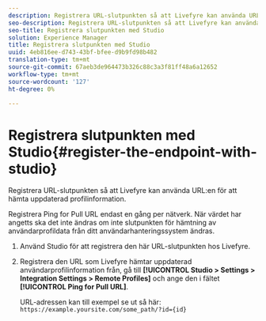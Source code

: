 ```yaml
---
description: Registrera URL-slutpunkten så att Livefyre kan använda URL:en för att hämta uppdaterad profilinformation.
seo-description: Registrera URL-slutpunkten så att Livefyre kan använda URL:en för att hämta uppdaterad profilinformation.
seo-title: Registrera slutpunkten med Studio
solution: Experience Manager
title: Registrera slutpunkten med Studio
uuid: 4eb816ee-d743-43bf-bfee-d9b9fd98b482
translation-type: tm+mt
source-git-commit: 67aeb3de964473b326c88c3a3f81ff48a6a12652
workflow-type: tm+mt
source-wordcount: '127'
ht-degree: 0%

---
```



# Registrera slutpunkten med Studio{#register-the-endpoint-with-studio}

Registrera URL-slutpunkten så att Livefyre kan använda URL:en för att hämta uppdaterad profilinformation.

Registrera Ping for Pull URL endast en gång per nätverk. När värdet har angetts ska det inte ändras om inte slutpunkten för hämtning av användarprofildata från ditt användarhanteringssystem ändras.

1. Använd Studio för att registrera den här URL-slutpunkten hos Livefyre.
1. Registrera den URL som Livefyre hämtar uppdaterad användarprofilinformation från, gå till **[!UICONTROL Studio > Settings > Integration Settings > Remote Profiles]** och ange den i fältet **[!UICONTROL Ping for Pull URL]**.

   URL-adressen kan till exempel se ut så här: `https://example.yoursite.com/some_path/?id={id}`

